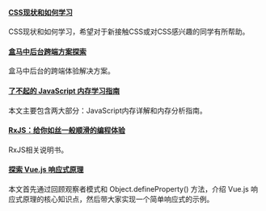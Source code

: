 
#### [CSS现状和如何学习](https://mp.weixin.qq.com/s/1Zg1sQyP186UNpr2GtDvqw)
CSS现状和如何学习，希望对于新接触CSS或对CSS感兴趣的同学有所帮助。

#### [盒马中后台跨端方案探索](https://mp.weixin.qq.com/s/WX2ZKLtBYpR24P3mYb-v0g)
盒马中后台的跨端体验解决方案。

#### [了不起的 JavaScript 内存学习指南](https://mp.weixin.qq.com/s/9yibACTP1sTAn16jeWueOQ)
本文主要包含两大部分：JavaScript内存详解和内存分析指南。

#### [RxJS：给你如丝一般顺滑的编程体验](https://mp.weixin.qq.com/s/KaLjNOAOW7OY0TvMVL3q3g)
RxJS相关说明书。

#### [探索 Vue.js 响应式原理](https://mp.weixin.qq.com/s/NPattmffIkLh02vtXIxeAQ)
本文首先通过回顾观察者模式和 Object.defineProperty() 方法，介绍 Vue.js 响应式原理的核心知识点，然后带大家实现一个简单响应式的示例。
